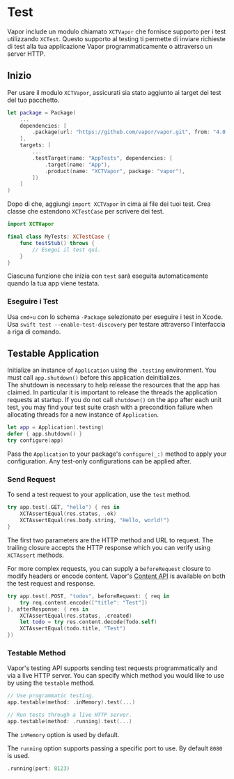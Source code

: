 # Test

Vapor include un modulo chiamato `XCTVapor` che fornisce supporto per i test utilizzando `XCTest`. Questo supporto al testing ti permette di inviare richieste di test alla tua applicazione Vapor programmaticamente o attraverso un server HTTP.

## Inizio

Per usare il modulo `XCTVapor`, assicurati sia stato aggiunto ai target dei test del tuo pacchetto.

```swift
let package = Package(
    ...
    dependencies: [
        .package(url: "https://github.com/vapor/vapor.git", from: "4.0.0")
    ],
    targets: [
        ...
        .testTarget(name: "AppTests", dependencies: [
            .target(name: "App"),
            .product(name: "XCTVapor", package: "vapor"),
        ])
    ]
)
```

Dopo di che, aggiungi `import XCTVapor` in cima ai file dei tuoi test. Crea classe che estendono `XCTestCase` per scrivere dei test.

```swift
import XCTVapor

final class MyTests: XCTestCase {
    func testStub() throws {
    	// Esegui il test qui.
    }
}
```

Ciascuna funzione che inizia con `test` sarà eseguita automaticamente quando la tua app viene testata.

### Eseguire i Test

Usa `cmd+u` con lo schema `-Package` selezionato per eseguire i test in Xcode. Usa `swift test --enable-test-discovery` per testare attraverso l'interfaccia a riga di comando.

## Testable Application

Initialize an instance of `Application` using the `.testing` environment. You must call `app.shutdown()` before this application deinitializes.  
The shutdown is necessary to help release the resources that the app has claimed. In particular it is important to release the threads the application requests at startup. If you do not call `shutdown()` on the app after each unit test, you may find your test suite crash with a precondition failure when allocating threads for a new instance of `Application`.

```swift
let app = Application(.testing)
defer { app.shutdown() }
try configure(app)
```

Pass the `Application` to your package's `configure(_:)` method to apply your configuration. Any test-only configurations can be applied after.

### Send Request

To send a test request to your application, use the `test` method.

```swift
try app.test(.GET, "hello") { res in
    XCTAssertEqual(res.status, .ok)
    XCTAssertEqual(res.body.string, "Hello, world!")
}
```

The first two parameters are the HTTP method and URL to request. The trailing closure accepts the HTTP response which you can verify using `XCTAssert` methods.

For more complex requests, you can supply a `beforeRequest` closure to modify headers or encode content. Vapor's [Content API](../basics/content.md) is available on both the test request and response.

```swift
try app.test(.POST, "todos", beforeRequest: { req in
	try req.content.encode(["title": "Test"])
}, afterResponse: { res in
    XCTAssertEqual(res.status, .created)
    let todo = try res.content.decode(Todo.self)
    XCTAssertEqual(todo.title, "Test")
})
```

### Testable Method

Vapor's testing API supports sending test requests programmatically and via a live HTTP server. You can specify which method you would like to use by using the `testable` method.

```swift
// Use programmatic testing.
app.testable(method: .inMemory).test(...)

// Run tests through a live HTTP server.
app.testable(method: .running).test(...)
```

The `inMemory` option is used by default.

The `running` option supports passing a specific port to use. By default `8080` is used.

```swift
.running(port: 8123)
```
